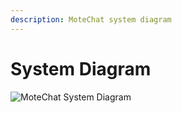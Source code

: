 ```yaml
---
description: MoteChat system diagram
---
```


# System Diagram

![MoteChat System Diagram](../.gitbook/assets/mc_sys_diag.jpg)



